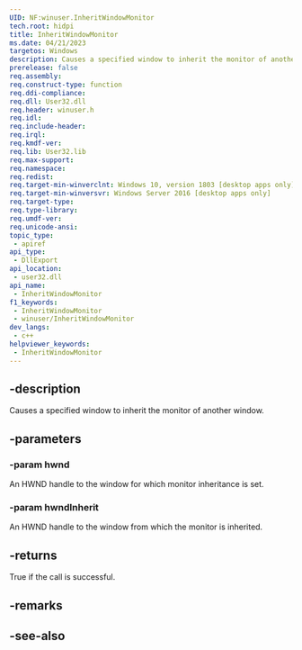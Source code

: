 ```yaml
---
UID: NF:winuser.InheritWindowMonitor
tech.root: hidpi
title: InheritWindowMonitor
ms.date: 04/21/2023
targetos: Windows
description: Causes a specified window to inherit the monitor of another window.
prerelease: false
req.assembly: 
req.construct-type: function
req.ddi-compliance: 
req.dll: User32.dll
req.header: winuser.h
req.idl: 
req.include-header: 
req.irql: 
req.kmdf-ver: 
req.lib: User32.lib
req.max-support: 
req.namespace: 
req.redist: 
req.target-min-winverclnt: Windows 10, version 1803 [desktop apps only]
req.target-min-winversvr: Windows Server 2016 [desktop apps only]
req.target-type: 
req.type-library: 
req.umdf-ver: 
req.unicode-ansi: 
topic_type:
 - apiref
api_type:
 - DllExport
api_location:
 - user32.dll
api_name:
 - InheritWindowMonitor
f1_keywords:
 - InheritWindowMonitor
 - winuser/InheritWindowMonitor
dev_langs:
 - c++
helpviewer_keywords:
 - InheritWindowMonitor
---
```


## -description

Causes a specified window to inherit the monitor of another window.

## -parameters

### -param hwnd

An HWND handle to the window for which monitor inheritance is set. 

### -param hwndInherit

An HWND handle to the window from which the monitor is inherited. 

## -returns

True if the call is successful.

## -remarks

## -see-also

